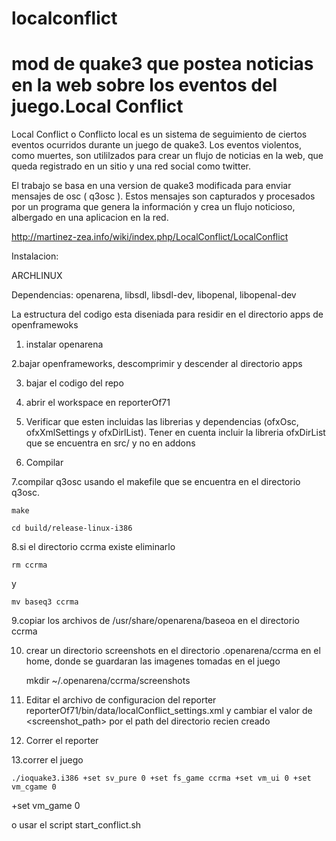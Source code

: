 localconflict
=============

mod de quake3 que postea noticias en la web sobre los eventos del juego.Local Conflict
==============

Local Conflict o Conflicto local es un sistema de seguimiento de ciertos
eventos ocurridos durante un juego de quake3. Los eventos violentos, como
muertes, son utililzados para crear un flujo de noticias en la web, que queda
registrado en un sitio y una red social como twitter.

El trabajo se basa en una version de quake3 modificada para enviar mensajes de
osc ( q3osc ). Estos mensajes son capturados y procesados por un programa que
genera la información y crea un flujo noticioso, albergado en una aplicacion en
la red. 

http://martinez-zea.info/wiki/index.php/LocalConflict/LocalConflict


Instalacion:

ARCHLINUX

Dependencias: openarena, libsdl, libsdl-dev, libopenal, libopenal-dev

La estructura del codigo esta diseniada para residir en el directorio apps de
openframewoks 

1. instalar openarena

2.bajar openframeworks, descomprimir y descender al directorio apps

3. bajar el codigo del repo

4. abrir el workspace en reporterOf71

5. Verificar que esten incluidas las librerias y dependencias (ofxOsc,
ofxXmlSettings y ofxDirlList).  Tener en cuenta incluir la
libreria ofxDirList que se encuentra en src/ y no en addons

6. Compilar

7.compilar q3osc usando el makefile que se encuentra en el directorio q3osc.

    make

    cd build/release-linux-i386

8.si el directorio ccrma existe eliminarlo

    rm ccrma

y

    mv baseq3 ccrma

9.copiar los archivos de /usr/share/openarena/baseoa en el directorio ccrma

10. crear un directorio screenshots en el directorio .openarena/ccrma en el
home, donde se guardaran las imagenes tomadas en el juego

    mkdir ~/.openarena/ccrma/screenshots

11. Editar el archivo de configuracion del reporter
reporterOf71/bin/data/localConflict_settings.xml y cambiar el valor de
<screenshot_path> por el path del directorio recien creado

12. Correr el reporter 



13.correr el juego

    ./ioquake3.i386 +set sv_pure 0 +set fs_game ccrma +set vm_ui 0 +set vm_cgame 0
+set vm_game 0

o usar el script start_conflict.sh



